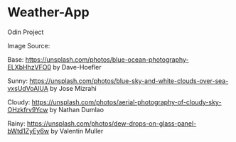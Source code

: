 # Weather-App

Odin Project

Image Source:

Base: https://unsplash.com/photos/blue-ocean-photography-ELXbHhzVFO0 by Dave-Hoefler

Sunny: https://unsplash.com/photos/blue-sky-and-white-clouds-over-sea-vxsUdVoAlUA by Jose Mizrahi

Cloudy: https://unsplash.com/photos/aerial-photography-of-cloudy-sky-OHzkfrv9Ycw by Nathan Dumlao

Rainy: https://unsplash.com/photos/dew-drops-on-glass-panel-bWtd1ZyEy6w by Valentin Muller
